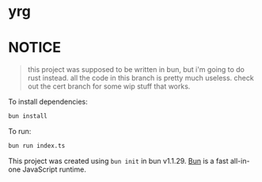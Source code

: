 # yrg

# NOTICE
> this project was supposed to be written in bun, but i'm going to do rust instead. all the code in this branch is pretty much useless. check out the cert branch for some wip stuff that works.

To install dependencies:

```bash
bun install
```

To run:

```bash
bun run index.ts
```

This project was created using `bun init` in bun v1.1.29. [Bun](https://bun.sh) is a fast all-in-one JavaScript runtime.
